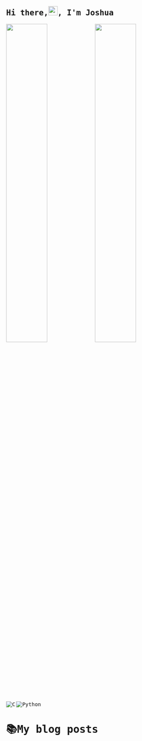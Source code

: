 <div id="header" align="center">

</div>
<img  align="center"><samp> <h2>Hi there,<img src="https://github.com/TheDudeThatCode/TheDudeThatCode/blob/master/Assets/Hi.gif" width="25px">, I'm Joshua  </samp></h2>

<img align="left" width="47%" src="https://github-readme-stats.vercel.app/api?username=Mozzie455&show_icons=true&theme=prussian"/>

<img align="left" width="47%" src="https://github-readme-stats.vercel.app/api/top-langs/?username=Mozzie455&theme=prussian&layout=compact"/>



<img align="left" alt="C" src="https://img.shields.io/badge/c-%2300599C.svg?style=for-the-badge&logo=c&logoColor=white"/>
<img alt="Python" src="https://img.shields.io/badge/python-3670A0?style=for-the-badge&logo=python&logoColor=ffdd54"/>

# 📚My blog posts
<!-- BLOG-POST-LIST:START -->
<!-- BLOG-POST-LIST:END -->

